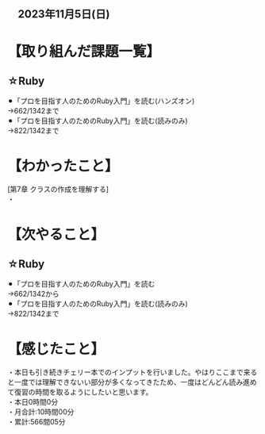 ## 　2023年11月5日(日)
# 【取り組んだ課題一覧】
## ☆Ruby
⚫︎「プロを目指す人のためのRuby入門」を読む(ハンズオン)<br>
→662/1342まで<br>
⚫︎「プロを目指す人のためのRuby入門」を読む(読みのみ)<br>
→822/1342まで<br>
# 【わかったこと】
[第7章 クラスの作成を理解する]<br>
・<br>
# 【次やること】
## ☆Ruby
⚫︎「プロを目指す人のためのRuby入門」を読む<br>
→662/1342から<br>
⚫︎「プロを目指す人のためのRuby入門」を読む(読みのみ)<br>
→822/1342まで<br>
# 【感じたこと】
・本日も引き続きチェリー本でのインプットを行いました。やはりここまで来ると一度では理解できないい部分が多くなってきたため、一度はどんどん読み進めて復習の時間を取るようにしたいと思います。<br>
・本日0時間0分<br>
・月合計:10時間00分<br>
・累計:566間05分<br>
